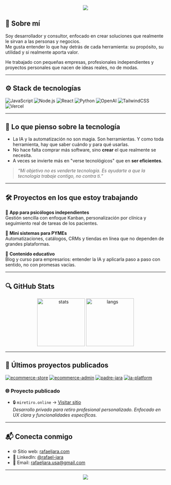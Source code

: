 <!-- Encabezado animado -->
<p align="center">
  <img src="https://capsule-render.vercel.app/api?type=waving&color=gradient&height=180&section=header&text=Hola%20👋%20soy%20Rafael%20Jara&fontSize=35&fontColor=ffffff&animation=fadeIn" />
</p>

## 🤝 Sobre mí

Soy desarrollador y consultor, enfocado en crear soluciones que realmente le sirvan a las personas y negocios.  
Me gusta entender lo que hay detrás de cada herramienta: su propósito, su utilidad y si realmente aporta valor.

He trabajado con pequeñas empresas, profesionales independientes y proyectos personales que nacen de ideas reales, no de modas.

---

## ⚙️ Stack de tecnologías

![JavaScript](https://img.shields.io/badge/-JavaScript-black?style=flat-square&logo=javascript)
![Node.js](https://img.shields.io/badge/-Node.js-black?style=flat-square&logo=node.js)
![React](https://img.shields.io/badge/-React-black?style=flat-square&logo=react)
![Python](https://img.shields.io/badge/-Python-black?style=flat-square&logo=python)
![OpenAI](https://img.shields.io/badge/-OpenAI-black?style=flat-square&logo=openai)
![TailwindCSS](https://img.shields.io/badge/-TailwindCSS-black?style=flat-square&logo=tailwindcss)
![Vercel](https://img.shields.io/badge/-Vercel-black?style=flat-square&logo=vercel)

---

## 💬 Lo que pienso sobre la tecnología

- La IA y la automatización no son magia. Son herramientas. Y como toda herramienta, hay que saber cuándo y para qué usarlas.
- No hace falta comprar más software, sino **crear** el que realmente se necesita.
- A veces se invierte más en "verse tecnológicos" que en **ser eficientes**.

> *“Mi objetivo no es venderte tecnología. Es ayudarte a que la tecnología trabaje contigo, no contra ti.”*

---

## 🛠 Proyectos en los que estoy trabajando

🔹 **App para psicólogos independientes**  
Gestión sencilla con enfoque Kanban, personalización por clínica y seguimiento real de tareas de los pacientes.

🔹 **Mini sistemas para PYMEs**  
Automatizaciones, catálogos, CRMs y tiendas en línea que no dependen de grandes plataformas.

🔹 **Contenido educativo**  
Blog y curso para empresarios: entender la IA y aplicarla paso a paso con sentido, no con promesas vacías.

---


## 🔍 GitHub Stats

<p align="center">
  <img src="https://github-readme-stats.vercel.app/api?username=TU_USUARIO&show_icons=true&theme=tokyonight" alt="stats" height="150"/>
  <img src="https://github-readme-stats.vercel.app/api/top-langs/?username=TU_USUARIO&layout=compact&theme=tokyonight" alt="langs" height="150"/>
</p>

---

## 🚀 Últimos proyectos publicados


[![ecommerce-store](https://github-readme-stats.vercel.app/api/pin/?username=rafaeljara-dev&repo=ecommerce-store&theme=radical)](https://github.com/rafaeljara-dev/ecommerce-store)
[![ecommerce-admin](https://github-readme-stats.vercel.app/api/pin/?username=rafaeljara-dev&repo=ecommerce-admin&theme=radical)](https://github.com/rafaeljara-dev/ecommerce-admin)
[![padre-jara](https://github-readme-stats.vercel.app/api/pin/?username=rafaeljara-dev&repo=padre-jara&theme=radical)](https://github.com/rafaeljara-dev/padre-jara)
[![ia-platform](https://github-readme-stats.vercel.app/api/pin/?username=rafaeljara-dev&repo=ia-platform&theme=radical)](https://github.com/rafaeljara-dev/ia-platform)

### 🌐 Proyecto publicado

- 🔒 `miretiro.online` → [Visitar sitio](https://miretiro.online)  
  *Desarrollo privado para retiro profesional personalizado. Enfocado en UX clara y funcionalidades específicas.*



---

## 📬 Conecta conmigo

- 🌐 Sitio web: [rafaeljara.com](https://rafaeljara.com)  
- 💼 LinkedIn: [@rafael-jara](https://linkedin.com/in/rafael-jara)  
- 📧 Email: [rafaeljara.usa@gmail.com](mailto:rafaeljara.usa@gmail.com)

---

<p align="center">
  <img src="https://capsule-render.vercel.app/api?type=waving&color=gradient&height=120&section=footer"/>
</p>
